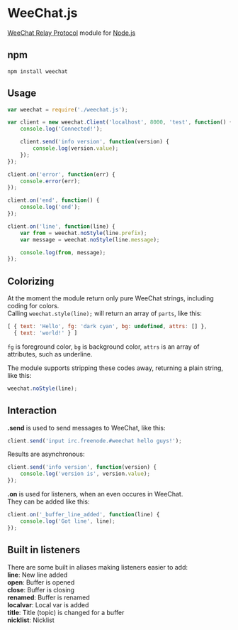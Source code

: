 WeeChat.js
===

[WeeChat Relay Protocol](http://www.weechat.org/files/doc/devel/weechat_relay_protocol.en.html) 
module for [Node.js](http://nodejs.org)

npm
---

    npm install weechat

Usage
---

```JavaScript
var weechat = require('./weechat.js');

var client = new weechat.Client('localhost', 8000, 'test', function() {
    console.log('Connected!');

    client.send('info version', function(version) {
        console.log(version.value);
    });
});

client.on('error', function(err) {
    console.error(err);
});

client.on('end', function() {
    console.log('end');
});

client.on('line', function(line) {
    var from = weechat.noStyle(line.prefix);
    var message = weechat.noStyle(line.message);

    console.log(from, message);
});
```

Colorizing
---

At the moment the module return only pure WeeChat strings, including coding for colors.  
Calling `weechat.style(line);` will return an array of `parts`, like this:
```JavaScript
[ { text: 'Hello', fg: 'dark cyan', bg: undefined, attrs: [] },
  { text: 'world!' } ]
```

`fg` is foreground color, `bg` is background color, `attrs` is an array of attributes, such as underline.

The module supports stripping these codes away, returning a plain string, like this:
```JavaScript
weechat.noStyle(line);
```

Interaction
---

__.send__ is used to send messages to WeeChat, like this:

```JavaScript
client.send('input irc.freenode.#weechat hello guys!');
```

Results are asynchronous:

```JavaScript
client.send('info version', function(version) {
    console.log('version is', version.value);
});
```

__.on__ is used for listeners, when an even occures in WeeChat.  
They can be added like this:  

```JavaScript
client.on('_buffer_line_added', function(line) {
    console.log('Got line', line);
});
```

Built in listeners
---
There are some built in aliases making listeners easier to add:  
__line__: New line added   
__open__: Buffer is opened  
__close__: Buffer is closing  
__renamed__: Buffer is renamed   
__localvar__: Local var is added  
__title__: Title (topic) is changed for a buffer  
__nicklist__: Nicklist
